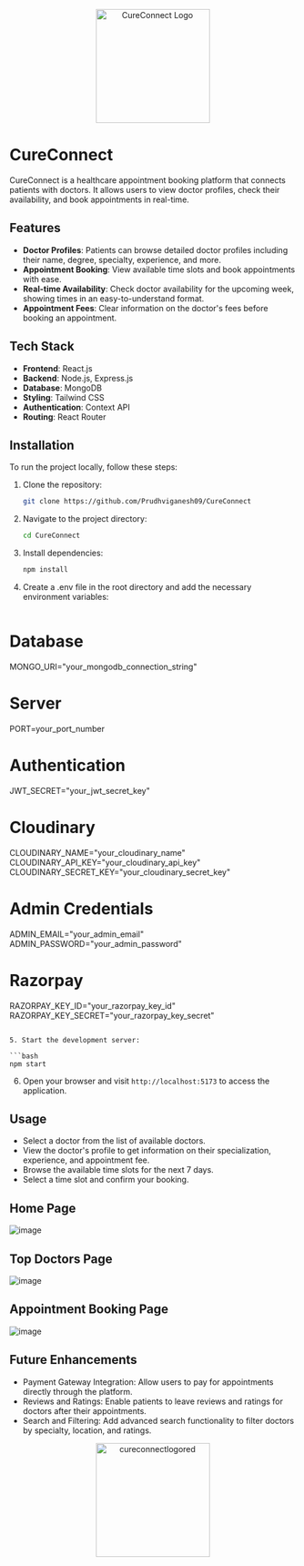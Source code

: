 <p align="center">
  <img src="https://github.com/user-attachments/assets/ece2611f-6ccb-4d6d-8bd8-4d62c82703b3" alt="CureConnect Logo" width="200"/>
</p>

# CureConnect

CureConnect is a healthcare appointment booking platform that connects patients with doctors. It allows users to view doctor profiles, check their availability, and book appointments in real-time.

## Features

- **Doctor Profiles**: Patients can browse detailed doctor profiles including their name, degree, specialty, experience, and more.
- **Appointment Booking**: View available time slots and book appointments with ease.
- **Real-time Availability**: Check doctor availability for the upcoming week, showing times in an easy-to-understand format.
- **Appointment Fees**: Clear information on the doctor's fees before booking an appointment.

## Tech Stack

- **Frontend**: React.js
- **Backend**: Node.js, Express.js
- **Database**: MongoDB
- **Styling**: Tailwind CSS
- **Authentication**: Context API
- **Routing**: React Router

## Installation

To run the project locally, follow these steps:

1. Clone the repository:

   ```bash
   git clone https://github.com/Prudhviganesh09/CureConnect
   ```

2. Navigate to the project directory:

   ```bash
   cd CureConnect
   ```

3. Install dependencies:

   ```bash
   npm install
   ```

4. Create a .env file in the root directory and add the necessary environment variables:

   ```bash
  # Database
MONGO_URI="your_mongodb_connection_string"

# Server
PORT=your_port_number

# Authentication
JWT_SECRET="your_jwt_secret_key"

# Cloudinary
CLOUDINARY_NAME="your_cloudinary_name"
CLOUDINARY_API_KEY="your_cloudinary_api_key"
CLOUDINARY_SECRET_KEY="your_cloudinary_secret_key"

# Admin Credentials
ADMIN_EMAIL="your_admin_email"
ADMIN_PASSWORD="your_admin_password"

# Razorpay
RAZORPAY_KEY_ID="your_razorpay_key_id"
RAZORPAY_KEY_SECRET="your_razorpay_key_secret"

   ```

5. Start the development server:

   ```bash
   npm start
   ```

6. Open your browser and visit `http://localhost:5173` to access the application.

## Usage

- Select a doctor from the list of available doctors.
- View the doctor's profile to get information on their specialization, experience, and appointment fee.
- Browse the available time slots for the next 7 days.
- Select a time slot and confirm your booking.

## Home Page

![image](https://github.com/user-attachments/assets/4de10b8d-9121-48cc-9454-3bd3b31d01fc)


## Top Doctors Page

![image](https://github.com/user-attachments/assets/42cc2552-9d1b-45c9-8cb5-4e9cc10ea9ea)

## Appointment Booking Page

![image](https://github.com/user-attachments/assets/f979cd9d-ee89-4d13-886f-621ed0ad065d)

## Future Enhancements

- Payment Gateway Integration: Allow users to pay for appointments directly through the platform.
- Reviews and Ratings: Enable patients to leave reviews and ratings for doctors after their appointments.
- Search and Filtering: Add advanced search functionality to filter doctors by specialty, location, and ratings.




<p align="center">
  <img src="https://github.com/user-attachments/assets/dfa3526f-f2c7-4999-879d-449aab91c674" alt="cureconnectlogored" width="200"/>
</p>

